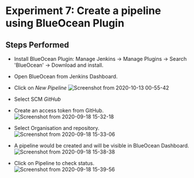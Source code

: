 # Experiment 7: Create a pipeline using BlueOcean Plugin

## Steps Performed

- Install BlueOcean Plugin: Manage Jenkins -> Manage Plugins -> Search 'BlueOcean' -> Download and install.

- Open BlueOcean from Jenkins Dashboard.

- Click on *New Pipeline*
![Screenshot from 2020-10-13 00-55-42](https://user-images.githubusercontent.com/46739435/95783145-d9289f80-0cee-11eb-9596-509a9a466a97.png)

- Select SCM *GitHub*

- Create an access token from GitHub.
![Screenshot from 2020-09-18 15-32-18](https://user-images.githubusercontent.com/46739435/95783000-95359a80-0cee-11eb-890b-fd6b63925d51.png)

- Select Organisation and repository.
![Screenshot from 2020-09-18 15-33-06](https://user-images.githubusercontent.com/46739435/95783005-9797f480-0cee-11eb-92d1-3b866e6fc1cc.png)

- A pipeline would be created and will be visible in BlueOcean Dashboard.
![Screenshot from 2020-09-18 15-38-38](https://user-images.githubusercontent.com/46739435/95783016-9b2b7b80-0cee-11eb-865e-a00972dc6046.png)

- Click on Pipeline to check status.
![Screenshot from 2020-09-18 15-39-56](https://user-images.githubusercontent.com/46739435/95783024-9d8dd580-0cee-11eb-95f2-11fdf0bc1651.png)
